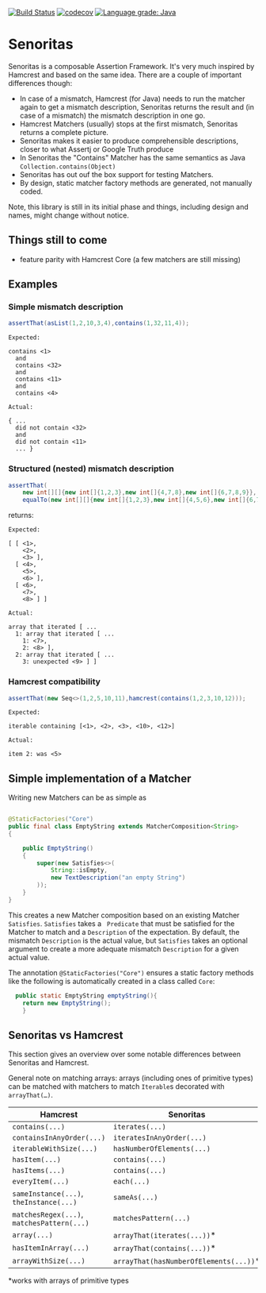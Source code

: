 [![Build Status](https://travis-ci.com/dmfs/senoritas.svg?branch=main)](https://app.travis-ci.com/github/dmfs/senoritas)
[![codecov](https://codecov.io/gh/dmfs/senoritas/branch/main/graph/badge.svg?token=3wGxOPmEEc)](https://codecov.io/gh/dmfs/senoritas)
[![Language grade: Java](https://img.shields.io/lgtm/grade/java/g/dmfs/senoritas.svg?logo=lgtm&logoWidth=18)](https://lgtm.com/projects/g/dmfs/senoritas/context:java)

# Senoritas

Senoritas is a composable Assertion Framework. It's very much inspired by Hamcrest and based on the same idea. There are a couple of important differences
though:

* In case of a mismatch, Hamcrest (for Java) needs to run the matcher again to get a mismatch description, Senoritas returns the result and (in case of a
  mismatch) the mismatch description in one go.
* Hamcrest Matchers (usually) stops at the first mismatch, Senoritas returns a complete picture.
* Senoritas makes it easier to produce comprehensible descriptions, closer to what Assertj or Google Truth produce
* In Senoritas the "Contains" Matcher has the same semantics as Java `Collection.contains(Object)`
* Senoritas has out ouf the box support for testing Matchers.
* By design, static matcher factory methods are generated, not manually coded.

Note, this library is still in its initial phase and things, including design and names, might change without notice.

## Things still to come

* feature parity with Hamcrest Core (a few matchers are still missing)

## Examples

### Simple mismatch description

```java
assertThat(asList(1,2,10,3,4),contains(1,32,11,4));
```

```text
Expected:

contains <1>
  and
  contains <32>
  and
  contains <11>
  and
  contains <4>

Actual:   

{ ...
  did not contain <32>
  and
  did not contain <11>
  ... }
```

### Structured (nested) mismatch description

```java
assertThat(
    new int[][]{new int[]{1,2,3},new int[]{4,7,8},new int[]{6,7,8,9}},
    equalTo(new int[][]{new int[]{1,2,3},new int[]{4,5,6},new int[]{6,7,8}}));
```

returns:

```text
Expected:

[ [ <1>,
    <2>,
    <3> ],
  [ <4>,
    <5>,
    <6> ],
  [ <6>,
    <7>,
    <8> ] ]

Actual:   

array that iterated [ ...
  1: array that iterated [ ...
    1: <7>,
    2: <8> ],
  2: array that iterated [ ...
    3: unexpected <9> ] ]
```

### Hamcrest compatibility

```java
assertThat(new Seq<>(1,2,5,10,11),hamcrest(contains(1,2,3,10,12)));
```

```text
Expected:

iterable containing [<1>, <2>, <3>, <10>, <12>]

Actual:   

item 2: was <5>
```

## Simple implementation of a Matcher

Writing new Matchers can be as simple as

```java

@StaticFactories("Core")
public final class EmptyString extends MatcherComposition<String>
{

    public EmptyString()
    {
        super(new Satisfies<>(
            String::isEmpty,
            new TextDescription("an empty String")
        ));
    }
}
```

This creates a new Matcher composition based on an existing Matcher `Satisfies`.
`Satisfies` takes a ` Predicate` that must be satisfied for the Matcher to match and a `Description` of the expectation. By default, the mismatch `Description`
is the actual value, but `Satisfies` takes an optional argument to create a more adequate mismatch `Description` for a given actual value.

The annotation `@StaticFactories("Core")` ensures a static factory methods like the following is automatically created in a class called `Core`:

```java
  public static EmptyString emptyString(){
    return new EmptyString();
    }
```

## Senoritas vs Hamcrest

This section gives an overview over some notable differences between Senoritas and Hamcrest.

General note on matching arrays: arrays (including ones of primitive types) can be matched with matchers to match `Iterable`s decorated with `arrayThat(…)`.

| Hamcrest | Senoritas |
|---|---|
| `contains(...)` | `iterates(...)` |
| `containsInAnyOrder(...)` | `iteratesInAnyOrder(...)` |
| `iterableWithSize(...)` | `hasNumberOfElements(...)` |
| `hasItem(...)` | `contains(...)` |
| `hasItems(...)` | `contains(...)` |
| `everyItem(...)` | `each(...)` |
| `sameInstance(...)`, `theInstance(...)` | `sameAs(...)` |
| `matchesRegex(...)`, `matchesPattern(...)` | `matchesPattern(...)` |
| `array(...)` | `arrayThat(iterates(...))`* |
| `hasItemInArray(...)` | `arrayThat(contains(...))`* | 
| `arrayWithSize(...)` | `arrayThat(hasNumberOfElements(...))`* |

*works with arrays of primitive types
